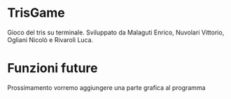 # TrisGame
Gioco del tris su terminale.
Sviluppato da Malaguti Enrico, Nuvolari Vittorio, Ogliani Nicolò e Rivaroli Luca.

# Funzioni future
Prossimamento vorremo aggiungere una parte grafica al programma 
